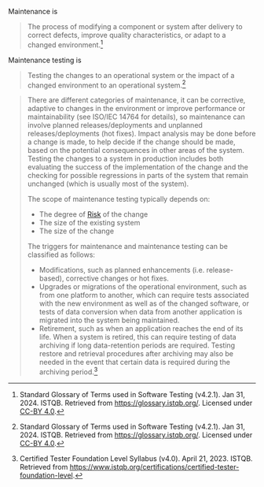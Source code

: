 
Maintenance is
> The process of modifying a component or system after delivery to correct defects, improve quality characteristics, or adapt to a changed environment.[^1]

Maintenance testing is
> Testing the changes to an operational system or the impact of a changed environment to an operational system.[^1]

> There are different categories of maintenance, it can be corrective, adaptive to changes in the environment or improve performance or maintainability (see ISO/IEC 14764 for details), so maintenance can involve planned releases/deployments and unplanned releases/deployments (hot fixes). Impact analysis may be done before a change is made, to help decide if the change should be made, based on the potential consequences in other areas of the system. Testing the changes to a system in production includes both evaluating the success of the implementation of the change and the checking for possible regressions in parts of the system that remain unchanged (which is usually most of the system).
>
> The scope of maintenance testing typically depends on:
> - The degree of [Risk](Risk.md) of the change
> - The size of the existing system
> - The size of the change
>
> The triggers for maintenance and maintenance testing can be classified as follows:
> - Modifications, such as planned enhancements (i.e. release-based), corrective changes or hot fixes.
> - Upgrades or migrations of the operational environment, such as from one platform to another, which can require tests associated with the new environment as well as of the changed software, or tests of data conversion when data from another application is migrated into the system being maintained.
> - Retirement, such as when an application reaches the end of its life. When a system is retired, this can require testing of data archiving if long data-retention periods are required. Testing restore and retrieval procedures after archiving may also be needed in the event that certain data is required during the archiving period.[^2]


[^1]: Standard Glossary of Terms used in Software Testing (v4.2.1). Jan 31, 2024. ISTQB. Retrieved from https://glossary.istqb.org/. Licensed under [CC-BY 4.0](https://creativecommons.org/licenses/by/4.0/).
[^2]: Certified Tester Foundation Level Syllabus (v4.0). April 21, 2023. ISTQB. Retrieved from https://www.istqb.org/certifications/certified-tester-foundation-level.
